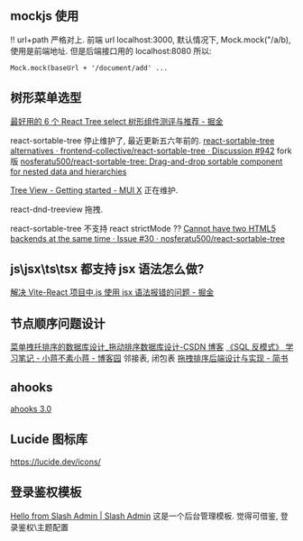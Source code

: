 ## mockjs 使用

!! url+path 严格对上. 前端 url localhost:3000, 默认情况下, Mock.mock("/a/b), 使用是前端地址.
但是后端接口用的 localhost:8080
所以:

```
Mock.mock(baseUrl + '/document/add' ...
```

## 树形菜单选型

[最好用的 6 个 React Tree select 树形组件测评与推荐 - 掘金](https://juejin.cn/post/7106028870742048804)

react-sortable-tree 停止维护了, 最近更新五六年前的.
[react-sortable-tree alternatives · frontend-collective/react-sortable-tree · Discussion #942](https://github.com/frontend-collective/react-sortable-tree/discussions/942)
fork 版
[nosferatu500/react-sortable-tree: Drag-and-drop sortable component for nested data and hierarchies](https://github.com/nosferatu500/react-sortable-tree)

[Tree View - Getting started - MUI X](https://mui.com/x/react-tree-view/getting-started/)
正在维护.

react-dnd-treeview 拖拽.

react-sortable-tree 不支持 react strictMode ??
[Cannot have two HTML5 backends at the same time · Issue #30 · nosferatu500/react-sortable-tree](https://github.com/nosferatu500/react-sortable-tree/issues/30)

## js\jsx\ts\tsx 都支持 jsx 语法怎么做?

[解决 Vite-React 项目中.js 使用 jsx 语法报错的问题 - 掘金](https://juejin.cn/post/7018128782225571853)

## 节点顺序问题设计

[菜单拽托排序的数据库设计\_拖动排序数据库设计-CSDN 博客](https://blog.csdn.net/xyc1211/article/details/125722958)
[《SQL 反模式》 学习笔记 - 小蒋不素小蒋 - 博客园](https://www.cnblogs.com/xjnotxj/p/12734792.html#4220975300)
邻接表, 闭包表
[拖拽排序后端设计与实现 - 简书](https://www.jianshu.com/p/9ee708e43ebf)

## ahooks

[ahooks 3.0](https://ahooks.js.org/)

## Lucide 图标库

https://lucide.dev/icons/

## 登录鉴权模板

[Hello from Slash Admin | Slash Admin](https://docs-admin.slashspaces.com/)
这是一个后台管理模板.
觉得可借鉴, 登录鉴权\主题配置
